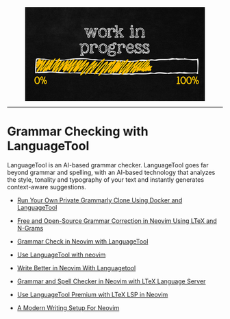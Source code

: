 <!--
Maintainer:   jeffskinnerbox@yahoo.com / www.jeffskinnerbox.me
Version:      0.0.1
-->

<div align="center">
<img src="https://raw.githubusercontent.com/jeffskinnerbox/blog/main/content/images/banners-bkgrds/work-in-progress.jpg" title="These materials require additional work and are not ready for general use." align="center" width=420px height=219px>
</div>

---------------


# Grammar Checking with LanguageTool

LanguageTool is an AI-based grammar checker.
LanguageTool goes far beyond grammar and spelling, with an AI-based technology that analyzes the style, tonality and typography of your text and instantly generates context-aware suggestions.

* [Run Your Own Private Grammarly Clone Using Docker and LanguageTool](https://www.howtogeek.com/run-your-own-private-grammarly-clone-using-docker-and-languagetool/)
* [Free and Open-Source Grammar Correction in Neovim Using LTeX and N-Grams](https://medium.com/@Erik_Krieg/free-and-open-source-grammar-correction-in-neovim-using-ltex-and-n-grams-dea9d10bc964)
* [Grammar Check in Neovim with LanguageTool](https://jdhao.github.io/2020/09/20/nvim_grammar_check_languagetool/)
* [Use LanguageTool with neovim](https://barim.us/post/2023-12-24-neovim-languagetool/)

* [Write Better in Neovim With Languagetool](https://dev.to/sophiabrandt/write-better-in-neovim-with-languagetool-1b4l)
* [Grammar and Spell Checker in Neovim with LTeX Language Server](https://miikanissi.com/blog/grammar-and-spell-checker-in-nvim/)
* [Use LanguageTool Premium with LTeX LSP in Neovim](https://hanspinckaers.com/languagetool-premium-with-ltex-lsp-in-neovim/)
* [A Modern Writing Setup For Neovim](https://dzfrias.dev/blog/neovim-writing-setup/)

